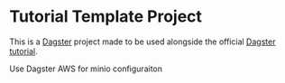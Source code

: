 # Tutorial Template Project

This is a [Dagster](https://dagster.io/) project made to be used alongside the official [Dagster tutorial](https://docs.dagster.io/tutorial).

Use Dagster AWS for minio configuraiton
